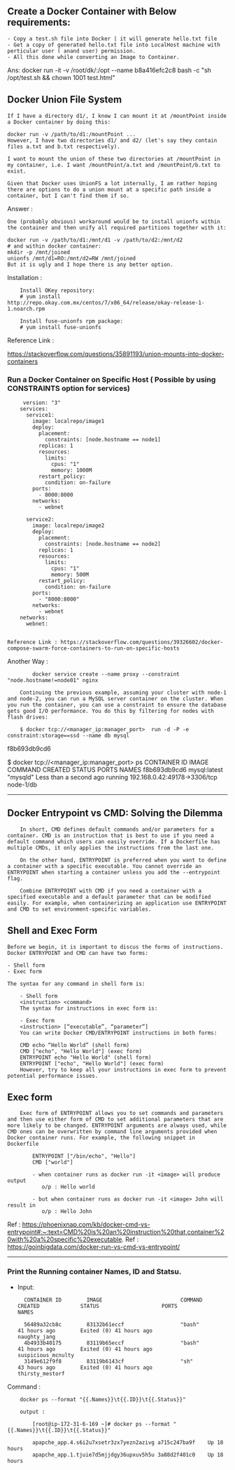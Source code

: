 
## Create a Docker Container with Below requirements:
    - Copy a test.sh file into Docker | it will generate hello.txt file
    - Get a copy of generated hello.txt file into LocalHost machine with perticular user ( anand user) permission.
    - All this done while converting an Image to Container.
    
  Ans: 
    docker run -it -v /root/dk/:/opt --name <container Name> b8a416efc2c8 bash -c "sh /opt/test.sh && chown 1001 test.html"


## Docker Union File System

    If I have a directory d1/, I know I can mount it at /mountPoint inside a Docker container by doing this:

    docker run -v /path/to/d1:/mountPoint ...
    However, I have two directories d1/ and d2/ (let's say they contain files a.txt and b.txt respectively).

    I want to mount the union of these two directories at /mountPoint in my container, i.e. I want /mountPoint/a.txt and /mountPoint/b.txt to exist.

    Given that Docker uses UnionFS a lot internally, I am rather hoping there are options to do a union mount at a specific path inside a container, but I can't find them if so.
    
Answer :

    One (probably obvious) workaround would be to install unionfs within the container and then unify all required partitions together with it:

    docker run -v /path/to/d1:/mnt/d1 -v /path/to/d2:/mnt/d2
    # and within docker container:
    mkdir -p /mnt/joined
    unionfs /mnt/d1=RO:/mnt/d2=RW /mnt/joined
    But it is ugly and I hope there is any better option.
    
Installation :

        Install OKey repository:
        # yum install http://repo.okay.com.mx/centos/7/x86_64/release/okay-release-1-1.noarch.rpm
        
        Install fuse-unionfs rpm package:
        # yum install fuse-unionfs
    
    
Reference Link :

https://stackoverflow.com/questions/35891193/union-mounts-into-docker-containers


### Run a Docker Container on Specific Host ( Possible by using CONSTRAINTS option for services)

         version: "3"
        services:
          service1:
            image: localrepo/image1
            deploy:
              placement:
                constraints: [node.hostname == node1]
              replicas: 1
              resources:
                limits:
                  cpus: "1"
                  memory: 1000M
              restart_policy:
                condition: on-failure
            ports:
              - 8000:8000
            networks:
              - webnet

          service2:
            image: localrepo/image2
            deploy:
              placement:
                constraints: [node.hostname == node2]
              replicas: 1
              resources:
                limits:
                  cpus: "1"
                  memory: 500M
              restart_policy:
                condition: on-failure
            ports:
              - "8000:8000"
            networks:
              - webnet
        networks:
          webnet:


    Reference Link : https://stackoverflow.com/questions/39326602/docker-compose-swarm-force-containers-to-run-on-specific-hosts


Another Way :

            docker service create --name proxy --constraint "node.hostname!=node01" nginx

        Continuing the previous example, assuming your cluster with node-1 and node-2, you can run a MySQL server container on the cluster. When you run the container, you can use a constraint to ensure the database gets good I/O performance. You do this by filtering for nodes with flash drives:
        
        $ docker tcp://<manager_ip:manager_port>  run -d -P -e constraint:storage==ssd --name db mysql
f8b693db9cd6

$ docker tcp://<manager_ip:manager_port>  ps
CONTAINER ID        IMAGE               COMMAND             CREATED                  STATUS              PORTS                           NAMES
f8b693db9cd6        mysql:latest        "mysqld"            Less than a second ago   running             192.168.0.42:49178->3306/tcp    node-1/db


------------

## Docker Entrypoint vs CMD: Solving the Dilemma 

        In short, CMD defines default commands and/or parameters for a container. CMD is an instruction that is best to use if you need a default command which users can easily override. If a Dockerfile has multiple CMDs, it only applies the instructions from the last one.

        On the other hand, ENTRYPOINT is preferred when you want to define a container with a specific executable. You cannot override an ENTRYPOINT when starting a container unless you add the --entrypoint flag.

        Combine ENTRYPOINT with CMD if you need a container with a specified executable and a default parameter that can be modified easily. For example, when containerizing an application use ENTRYPOINT and CMD to set environment-specific variables.

## Shell and Exec Form

    Before we begin, it is important to discus the forms of instructions. Docker ENTRYPOINT and CMD can have two forms:

    - Shell form
    - Exec form

    The syntax for any command in shell form is:

        - Shell form
        <instruction> <command>
        The syntax for instructions in exec form is:

        - Exec form
        <instruction> [“executable”, “parameter”]
        You can write Docker CMD/ENTRYPOINT instructions in both forms:

        CMD echo “Hello World” (shell form)
        CMD ["echo", "Hello World"] (exec form)
        ENTRYPOINT echo "Hello World" (shell form)
        ENTRYPOINT ["echo", "Hello World"] (exec form)
        However, try to keep all your instructions in exec form to prevent potential performance issues.
        

## Exec form
        Exec form of ENTRYPOINT allows you to set commands and parameters and then use either form of CMD to set additional parameters that are more likely to be changed. ENTRYPOINT arguments are always used, while CMD ones can be overwritten by command line arguments provided when Docker container runs. For example, the following snippet in Dockerfile

            ENTRYPOINT ["/bin/echo", "Hello"]
            CMD ["world"]

            - when container runs as docker run -it <image> will produce output
               o/p : Hello world

            - but when container runs as docker run -it <image> John will result in
               o/p : Hello John

Ref : https://phoenixnap.com/kb/docker-cmd-vs-entrypoint#:~:text=CMD%20is%20an%20instruction%20that,container%20with%20a%20specific%20executable.
Ref : https://goinbigdata.com/docker-run-vs-cmd-vs-entrypoint/

---------------
### Print the Running container Names, ID and Statsu.

- Input: 
 
        CONTAINER ID        IMAGE                         COMMAND                  CREATED             STATUS                    PORTS                    NAMES

        56489a32cb8c        83132b61eccf                  "bash"                   41 hours ago        Exited (0) 41 hours ago                            naughty_jang
        4b4933b40175        83119b65eccf                  "bash"                   41 hours ago        Exited (0) 41 hours ago                            suspicious_mcnulty
        3149e612f9f8        83119b6143cf                  "sh"                     43 hours ago        Exited (0) 41 hours ago                            thirsty_mestorf
        
 Command : 
 
        docker ps --format "{{.Names}}\t{{.ID}}\t{{.Status}}"
        
        output : 
        
            [root@ip-172-31-6-169 ~]# docker ps --format "{{.Names}}\t{{.ID}}\t{{.Status}}"

            apapche_app.4.s6i2u7xsetr3zx7yezn2azivg a715c247ba9f    Up 18 hours
            apapche_app.1.tjuie7d5mjjdgy36upxuv5h5u 3a88d2f401c0    Up 18 hours
